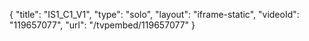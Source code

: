 {
    "title": "IS1_C1_V1",
    "type": "solo",
    "layout": "iframe-static",
    "videoId": "119657077",
    "url": "\/tvpembed\/119657077"
}